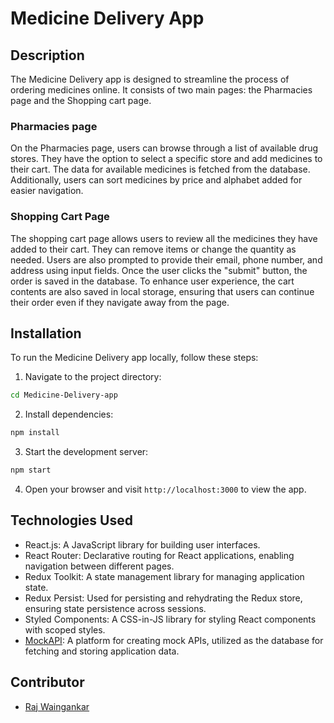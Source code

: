 # Medicine Delivery App

## Description

The Medicine Delivery app is designed to streamline the process of ordering
medicines online. It consists of two main pages: the Pharmacies page and the
Shopping cart page.

### Pharmacies page

On the Pharmacies page, users can browse through a list of available drug
stores. They have the option to select a specific store and add medicines to
their cart. The data for available medicines is fetched from the database.
Additionally, users can sort medicines by price and alphabet added for easier
navigation.

### Shopping Cart Page

The shopping cart page allows users to review all the medicines they have added
to their cart. They can remove items or change the quantity as needed. Users are
also prompted to provide their email, phone number, and address using input
fields. Once the user clicks the "submit" button, the order is saved in the
database. To enhance user experience, the cart contents are also saved in local
storage, ensuring that users can continue their order even if they navigate away
from the page.

## Installation

To run the Medicine Delivery app locally, follow these steps:

1. Navigate to the project directory:

```bash
cd Medicine-Delivery-app
```

2. Install dependencies:

```bash
npm install
```

3. Start the development server:

```bash
npm start
```

4. Open your browser and visit `http://localhost:3000` to view the app.

## Technologies Used

- React.js: A JavaScript library for building user interfaces.
- React Router: Declarative routing for React applications, enabling navigation
  between different pages.
- Redux Toolkit: A state management library for managing application state.
- Redux Persist: Used for persisting and rehydrating the Redux store, ensuring
  state persistence across sessions.
- Styled Components: A CSS-in-JS library for styling React components with
  scoped styles.
- [MockAPI](https://mockapi.io/): A platform for creating mock APIs, utilized as
  the database for fetching and storing application data.


## Contributor

- [Raj Waingankar](https://github.com/raj562004)

